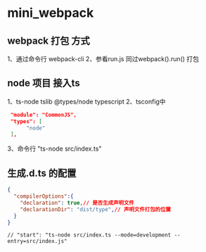 # mini_webpack

## webpack 打包 方式
1、通过命令行 webpack-cli
2、参看run.js 同过webpack().run() 打包


## node 项目 接入ts
1、ts-node tslib @types/node typescript
2、tsconfig中
```json
 "module": "CommonJS",
 "types": [
      "node"
 ],
```
3、命令行 "ts-node src/index.ts"

## 生成.d.ts 的配置
```json
{
  "compilerOptions":{
    "declaration": true,// 是否生成声明文件
    "declarationDir": "dist/type",// 声明文件打包的位置
  }
}
```

    // "start": "ts-node src/index.ts --mode=development --entry=src/index.js"

